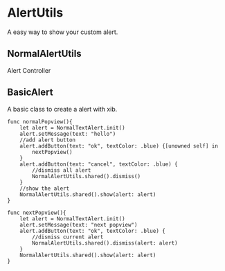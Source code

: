 # AlertUtils

A easy way to show your custom alert.



## NormalAlertUtils 
Alert Controller


## BasicAlert 
A basic class to create a alert with xib.
 
    func normalPopview(){
        let alert = NormalTextAlert.init()
        alert.setMessage(text: "hello")
        //add alert button
        alert.addButton(text: "ok", textColor: .blue) {[unowned self] in
            nextPopview()
        }
        alert.addButton(text: "cancel", textColor: .blue) {
            //dismiss all alert
            NormalAlertUtils.shared().dismiss()
        }
        //show the alert
        NormalAlertUtils.shared().show(alert: alert)
    }
    
    func nextPopview(){
        let alert = NormalTextAlert.init()
        alert.setMessage(text: "next popview")
        alert.addButton(text: "ok", textColor: .blue) {
            //dismiss current alert
            NormalAlertUtils.shared().dismiss(alert: alert)
        }
        NormalAlertUtils.shared().show(alert: alert)
    }

